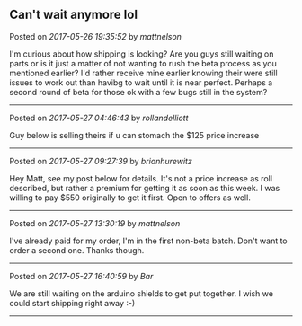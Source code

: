 ## Can't wait anymore lol
Posted on *2017-05-26 19:35:52* by *mattnelson*

I'm curious about how shipping is looking?  Are you guys still waiting on parts or is it just a matter of not wanting to rush the beta process as you mentioned earlier?  I'd rather receive mine earlier knowing their were still issues to work out than havibg to wait until it is near perfect.  Perhaps a second round of beta for those ok with a few bugs still in the system?

---

Posted on *2017-05-27 04:46:43* by *rollandelliott*

Guy below is selling theirs if u can stomach the $125 price increase

---

Posted on *2017-05-27 09:27:39* by *brianhurewitz*

Hey Matt, see my post below for details. It's not a price increase as roll described, but rather a premium for getting it as soon as this week. I was willing to pay $550 originally to get it first. Open to offers as well.

---

Posted on *2017-05-27 13:30:19* by *mattnelson*

I've already paid for my order, I'm in the first non-beta batch.  Don't want to order a second one.  Thanks though.

---

Posted on *2017-05-27 16:40:59* by *Bar*

We are still waiting on the arduino shields to get put together. I wish we could start shipping right away :-)

---


